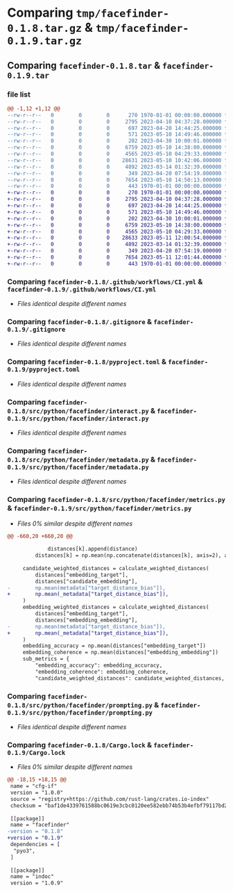 # Comparing `tmp/facefinder-0.1.8.tar.gz` & `tmp/facefinder-0.1.9.tar.gz`

## Comparing `facefinder-0.1.8.tar` & `facefinder-0.1.9.tar`

### file list

```diff
@@ -1,12 +1,12 @@
--rw-r--r--   0        0        0      270 1970-01-01 00:00:00.000000 facefinder-0.1.8/Cargo.toml
--rw-r--r--   0        0        0     2795 2023-04-10 04:37:28.000000 facefinder-0.1.8/.github/workflows/CI.yml
--rw-r--r--   0        0        0      697 2023-04-20 14:44:25.000000 facefinder-0.1.8/.gitignore
--rw-r--r--   0        0        0      571 2023-05-10 14:49:46.000000 facefinder-0.1.8/pyproject.toml
--rw-r--r--   0        0        0      202 2023-04-30 10:00:01.000000 facefinder-0.1.8/src/python/facefinder/__init__.py
--rw-r--r--   0        0        0     6759 2023-05-10 14:38:00.000000 facefinder-0.1.8/src/python/facefinder/interact.py
--rw-r--r--   0        0        0     4565 2023-05-10 04:29:33.000000 facefinder-0.1.8/src/python/facefinder/metadata.py
--rw-r--r--   0        0        0    28631 2023-05-10 10:42:06.000000 facefinder-0.1.8/src/python/facefinder/metrics.py
--rw-r--r--   0        0        0     4892 2023-03-14 01:32:39.000000 facefinder-0.1.8/src/python/facefinder/prompting.py
--rw-r--r--   0        0        0      349 2023-04-20 07:54:19.000000 facefinder-0.1.8/src/rust/lib.rs
--rw-r--r--   0        0        0     7654 2023-05-10 14:50:13.000000 facefinder-0.1.8/Cargo.lock
--rw-r--r--   0        0        0      443 1970-01-01 00:00:00.000000 facefinder-0.1.8/PKG-INFO
+-rw-r--r--   0        0        0      270 1970-01-01 00:00:00.000000 facefinder-0.1.9/Cargo.toml
+-rw-r--r--   0        0        0     2795 2023-04-10 04:37:28.000000 facefinder-0.1.9/.github/workflows/CI.yml
+-rw-r--r--   0        0        0      697 2023-04-20 14:44:25.000000 facefinder-0.1.9/.gitignore
+-rw-r--r--   0        0        0      571 2023-05-10 14:49:46.000000 facefinder-0.1.9/pyproject.toml
+-rw-r--r--   0        0        0      202 2023-04-30 10:00:01.000000 facefinder-0.1.9/src/python/facefinder/__init__.py
+-rw-r--r--   0        0        0     6759 2023-05-10 14:38:00.000000 facefinder-0.1.9/src/python/facefinder/interact.py
+-rw-r--r--   0        0        0     4565 2023-05-10 04:29:33.000000 facefinder-0.1.9/src/python/facefinder/metadata.py
+-rw-r--r--   0        0        0    28633 2023-05-11 12:00:54.000000 facefinder-0.1.9/src/python/facefinder/metrics.py
+-rw-r--r--   0        0        0     4892 2023-03-14 01:32:39.000000 facefinder-0.1.9/src/python/facefinder/prompting.py
+-rw-r--r--   0        0        0      349 2023-04-20 07:54:19.000000 facefinder-0.1.9/src/rust/lib.rs
+-rw-r--r--   0        0        0     7654 2023-05-11 12:01:44.000000 facefinder-0.1.9/Cargo.lock
+-rw-r--r--   0        0        0      443 1970-01-01 00:00:00.000000 facefinder-0.1.9/PKG-INFO
```

### Comparing `facefinder-0.1.8/.github/workflows/CI.yml` & `facefinder-0.1.9/.github/workflows/CI.yml`

 * *Files identical despite different names*

### Comparing `facefinder-0.1.8/.gitignore` & `facefinder-0.1.9/.gitignore`

 * *Files identical despite different names*

### Comparing `facefinder-0.1.8/pyproject.toml` & `facefinder-0.1.9/pyproject.toml`

 * *Files identical despite different names*

### Comparing `facefinder-0.1.8/src/python/facefinder/interact.py` & `facefinder-0.1.9/src/python/facefinder/interact.py`

 * *Files identical despite different names*

### Comparing `facefinder-0.1.8/src/python/facefinder/metadata.py` & `facefinder-0.1.9/src/python/facefinder/metadata.py`

 * *Files identical despite different names*

### Comparing `facefinder-0.1.8/src/python/facefinder/metrics.py` & `facefinder-0.1.9/src/python/facefinder/metrics.py`

 * *Files 0% similar despite different names*

```diff
@@ -660,20 +660,20 @@
 
             distances[k].append(distance)
         distances[k] = np.mean(np.concatenate(distances[k], axis=2), axis=2)
 
     candidate_weighted_distances = calculate_weighted_distances(
         distances["embedding_target"],
         distances["candidate_embedding"],
-        np.mean(metadata["target_distance_bias"]),
+        np.mean(_metadata["target_distance_bias"]),
     )
     embedding_weighted_distances = calculate_weighted_distances(
         distances["embedding_target"],
         distances["embedding_embedding"],
-        np.mean(metadata["target_distance_bias"]),
+        np.mean(_metadata["target_distance_bias"]),
     )
     embedding_accuracy = np.mean(distances["embedding_target"])
     embedding_coherence = np.mean(distances["embedding_embedding"])
     sub_metrics = {
         "embedding_accuracy": embedding_accuracy,
         "embedding_coherence": embedding_coherence,
         "candidate_weighted_distances": candidate_weighted_distances,
```

### Comparing `facefinder-0.1.8/src/python/facefinder/prompting.py` & `facefinder-0.1.9/src/python/facefinder/prompting.py`

 * *Files identical despite different names*

### Comparing `facefinder-0.1.8/Cargo.lock` & `facefinder-0.1.9/Cargo.lock`

 * *Files 0% similar despite different names*

```diff
@@ -18,15 +18,15 @@
 name = "cfg-if"
 version = "1.0.0"
 source = "registry+https://github.com/rust-lang/crates.io-index"
 checksum = "baf1de4339761588bc0619e3cbc0120ee582ebb74b53b4efbf79117bd2da40fd"
 
 [[package]]
 name = "facefinder"
-version = "0.1.8"
+version = "0.1.9"
 dependencies = [
  "pyo3",
 ]
 
 [[package]]
 name = "indoc"
 version = "1.0.9"
```

